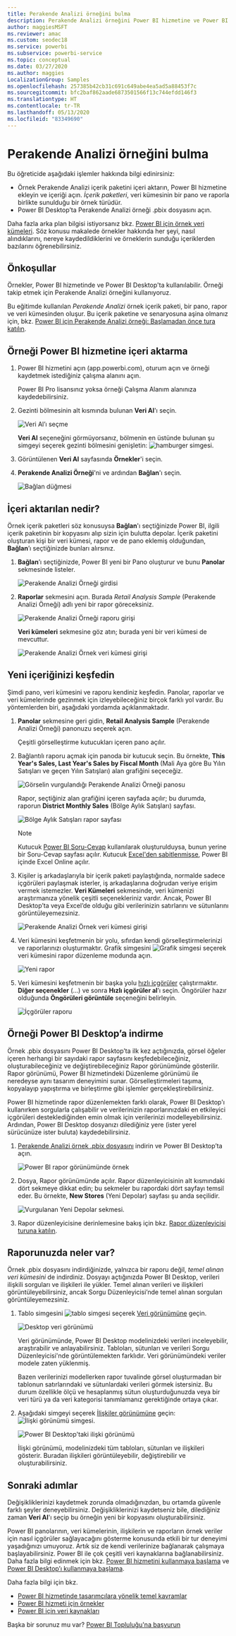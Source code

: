 ```yaml
---
title: Perakende Analizi örneğini bulma
description: Perakende Analizi örneğini Power BI hizmetine ve Power BI Desktop’a yüklemeyi ve bu örneği bulmayı öğrenin.
author: maggiesMSFT
ms.reviewer: amac
ms.custom: seodec18
ms.service: powerbi
ms.subservice: powerbi-service
ms.topic: conceptual
ms.date: 03/27/2020
ms.author: maggies
LocalizationGroup: Samples
ms.openlocfilehash: 257385b42cb31c691c649abe4ea5ad5a88453f7c
ms.sourcegitcommit: bfc2baf862aade6873501566f13c744efdd146f3
ms.translationtype: HT
ms.contentlocale: tr-TR
ms.lasthandoff: 05/13/2020
ms.locfileid: "83349690"
---
```

# <a name="explore-the-retail-analysis-sample"></a>Perakende Analizi örneğini bulma

Bu öğreticide aşağıdaki işlemler hakkında bilgi edinirsiniz: 
- Örnek Perakende Analizi içerik paketini içeri aktarın, Power BI hizmetine ekleyin ve içeriği açın. *İçerik paketleri*, veri kümesinin bir pano ve raporla birlikte sunulduğu bir örnek türüdür. 
- Power BI Desktop’ta Perakende Analizi örneği .pbix dosyasını açın.

Daha fazla arka plan bilgisi istiyorsanız bkz. [Power BI için örnek veri kümeleri](sample-datasets.md). Söz konusu makalede örnekler hakkında her şeyi, nasıl alındıklarını, nereye kaydedildiklerini ve örneklerin sunduğu içeriklerden bazılarını öğrenebilirsiniz. 

## <a name="prerequisites"></a>Önkoşullar
Örnekler, Power BI hizmetinde ve Power BI Desktop'ta kullanılabilir. Örneği takip etmek için Perakende Analizi örneğini kullanıyoruz.

Bu eğitimde kullanılan *Perakende Analizi* örnek içerik paketi, bir pano, rapor ve veri kümesinden oluşur.
Bu içerik paketine ve senaryosuna aşina olmanız için, bkz. [Power BI için Perakende Analizi örneği: Başlamadan önce tura katılın](sample-retail-analysis.md).

## <a name="import-the-sample-in-the-power-bi-service"></a>Örneği Power BI hizmetine içeri aktarma

1. Power BI hizmetini açın (app.powerbi.com), oturum açın ve örneği kaydetmek istediğiniz çalışma alanını açın. 

    Power BI Pro lisansınız yoksa örneği Çalışma Alanım alanınıza kaydedebilirsiniz.

2. Gezinti bölmesinin alt kısmında bulunan **Veri Al**'ı seçin. 

   ![Veri Al’ı seçme](media/sample-datasets/power-bi-get-data.png)

   **Veri Al** seçeneğini görmüyorsanız, bölmenin en üstünde bulunan şu simgeyi seçerek gezinti bölmesini genişletin: ![hamburger simgesi](media/sample-tutorial-connect-to-the-samples/expand-nav.png).

5. Görüntülenen **Veri Al** sayfasında **Örnekler**'i seçin.
   
6. **Perakende Analizi Örneği**'ni ve ardından **Bağlan**'ı seçin.   
   
   ![Bağlan düğmesi](media/sample-tutorial-connect-to-the-samples/pbi_retailanalysissampleconnect.png)

## <a name="what-was-imported"></a>İçeri aktarılan nedir?
Örnek içerik paketleri söz konusuysa **Bağlan**'ı seçtiğinizde Power BI, ilgili içerik paketinin bir kopyasını alıp sizin için bulutta depolar. İçerik paketini oluşturan kişi bir veri kümesi, rapor ve de pano eklemiş olduğundan, **Bağlan**’ı seçtiğinizde bunları alırsınız. 

1. **Bağlan**’ı seçtiğinizde, Power BI yeni bir Pano oluşturur ve bunu **Panolar** sekmesinde listeler. 
   
   ![Perakende Analizi Örneği girdisi](media/sample-retail-analysis/retail-entry.png)
2. **Raporlar** sekmesini açın. Burada *Retail Analysis Sample* (Perakende Analizi Örneği) adlı yeni bir rapor göreceksiniz.
   
   ![Perakende Analizi Örneği raporu girişi](media/sample-tutorial-connect-to-the-samples/power-bi-new-report.png)
   
   **Veri kümeleri** sekmesine göz atın; burada yeni bir veri kümesi de mevcuttur.
   
   ![Perakende Analizi Örnek veri kümesi girişi](media/sample-tutorial-connect-to-the-samples/power-bi-new-dataset.png)

## <a name="explore-your-new-content"></a>Yeni içeriğinizi keşfedin
Şimdi pano, veri kümesini ve raporu kendiniz keşfedin. Panolar, raporlar ve veri kümelerinde gezinmek için izleyebileceğiniz birçok farklı yol vardır. Bu yöntemlerden biri, aşağıdaki yordamda açıklanmaktadır.  

1. **Panolar** sekmesine geri gidin, **Retail Analysis Sample** (Perakende Analizi Örneği) panonuzu seçerek açın.       

   Çeşitli görselleştirme kutucukları içeren pano açılır.   
 
1. Bağlantılı raporu açmak için panoda bir kutucuk seçin. Bu örnekte, **This Year's Sales, Last Year's Sales by Fiscal Month** (Mali Aya göre Bu Yılın Satışları ve geçen Yılın Satışları) alan grafiğini seçeceğiz.  

   ![Görselin vurgulandığı Perakende Analizi Örneği panosu](media/sample-tutorial-connect-to-the-samples/power-bi-dashboards2new.png)

   Rapor, seçtiğiniz alan grafiğini içeren sayfada açılır; bu durumda, raporun **District Monthly Sales** (Bölge Aylık Satışları) sayfası.
   
   ![Bölge Aylık Satışları rapor sayfası](media/sample-tutorial-connect-to-the-samples/power-bi-report.png)
   
   > [!NOTE]
   > Kutucuk [Power BI Soru-Cevap](power-bi-tutorial-q-and-a.md) kullanılarak oluşturulduysa, bunun yerine bir Soru-Cevap sayfası açılır. Kutucuk [Excel'den sabitlenmişse](service-dashboard-pin-tile-from-excel.md), Power BI içinde Excel Online açılır.
   > 
   > 
1. Kişiler iş arkadaşlarıyla bir içerik paketi paylaştığında, normalde sadece içgörüleri paylaşmak isterler, iş arkadaşlarına doğrudan veriye erişim vermek istemezler. **Veri Kümeleri** sekmesinde, veri kümenizi araştırmanıza yönelik çeşitli seçenekleriniz vardır. Ancak, Power BI Desktop’ta veya Excel’de olduğu gibi verilerinizin satırlarını ve sütunlarını görüntüleyemezsiniz. 
   
   ![Perakende Analizi Örnek veri kümesi girişi](media/sample-tutorial-connect-to-the-samples/power-bi-new-dataset.png)
   
1. Veri kümesini keşfetmenin bir yolu, sıfırdan kendi görselleştirmelerinizi ve raporlarınızı oluşturmaktır. Grafik simgesini ![Grafik simgesi](media/sample-tutorial-connect-to-the-samples/power-bi-chart-icon4.png) seçerek veri kümesini rapor düzenleme modunda açın.
     
   ![Yeni rapor](media/sample-tutorial-connect-to-the-samples/power-bi-report-editing.png)

1. Veri kümesini keşfetmenin bir başka yolu [hızlı içgörüler](../consumer/end-user-insights.md) çalıştırmaktır. **Diğer seçenekler** (...) ve sonra **Hızlı içgörüler al**’ı seçin. Öngörüler hazır olduğunda **Öngörüleri görüntüle** seçeneğini belirleyin.
     
    ![İçgörüler raporu](media/sample-tutorial-connect-to-the-samples/power-bi-insights.png)

## <a name="download-the-sample-in-power-bi-desktop"></a>Örneği Power BI Desktop’a indirme 
Örnek .pbix dosyasını Power BI Desktop’ta ilk kez açtığınızda, görsel öğeler içeren herhangi bir sayıdaki rapor sayfasını keşfedebileceğiniz, oluşturabileceğiniz ve değiştirebileceğiniz Rapor görünümünde gösterilir. Rapor görünümü, Power BI hizmetindeki Düzenleme görünümü ile neredeyse aynı tasarım deneyimini sunar. Görselleştirmeleri taşıma, kopyalayıp yapıştırma ve birleştirme gibi işlemler gerçekleştirebilirsiniz. 

Power BI hizmetinde rapor düzenlemekten farklı olarak, Power BI Desktop'ı kullanırken sorgularla çalışabilir ve verilerinizin raporlarınızdaki en etkileyici içgörüleri desteklediğinden emin olmak için verilerinizi modelleyebilirsiniz. Ardından, Power BI Desktop dosyanızı dilediğiniz yere (ister yerel sürücünüze ister buluta) kaydedebilirsiniz.

1. [Perakende Analizi örnek .pbix dosyasını](https://download.microsoft.com/download/9/6/D/96DDC2FF-2568-491D-AAFA-AFDD6F763AE3/Retail%20Analysis%20Sample%20PBIX.pbix) indirin ve Power BI Desktop’ta açın. 

    ![Power BI rapor görünümünde örnek](media/sample-tutorial-connect-to-the-samples/power-bi-samples-desktop.png)

1. Dosya, Rapor görünümünde açılır. Rapor düzenleyicisinin alt kısmındaki dört sekmeye dikkat edin; bu sekmeler bu rapordaki dört sayfayı temsil eder. Bu örnekte, **New Stores** (Yeni Depolar) sayfası şu anda seçilidir. 

    ![Vurgulanan Yeni Depolar sekmesi](media/sample-tutorial-connect-to-the-samples/power-bi-sample-tabs.png).

1. Rapor düzenleyicisine derinlemesine bakış için bkz. [Rapor düzenleyicisi turuna katılın](service-the-report-editor-take-a-tour.md).

## <a name="whats-in-your-report"></a>Raporunuzda neler var?
Örnek .pbix dosyasını indirdiğinizde, yalnızca bir raporu değil, *temel alınan veri kümesini* de indirdiniz. Dosyayı açtığınızda Power BI Desktop, verileri ilişkili sorguları ve ilişkileri ile yükler. Temel alınan verileri ve ilişkileri görüntüleyebilirsiniz, ancak Sorgu Düzenleyicisi’nde temel alınan sorguları görüntüleyemezsiniz.


1. Tablo simgesini ![tablo simgesi](media/sample-tutorial-connect-to-the-samples/power-bi-data-icon.png) seçerek [Veri görünümüne](../connect-data/desktop-data-view.md) geçin.
 
    ![Desktop veri görünümü](media/sample-tutorial-connect-to-the-samples/power-bi-desktop-sample-data.png)

    Veri görünümünde, Power BI Desktop modelinizdeki verileri inceleyebilir, araştırabilir ve anlayabilirsiniz. Tabloları, sütunları ve verileri Sorgu Düzenleyicisi'nde görüntülemekten farklıdır. Veri görünümündeki veriler modele zaten yüklenmiş.

    Bazen verilerinizi modellerken rapor tuvalinde görsel oluşturmadan bir tablonun satırlarındaki ve sütunlardaki verileri görmek istersiniz. Bu durum özellikle ölçü ve hesaplanmış sütun oluşturduğunuzda veya bir veri türü ya da veri kategorisi tanımlamanız gerektiğinde ortaya çıkar.

1. Aşağıdaki simgeyi seçerek [İlişkiler görünümüne](../transform-model/desktop-relationship-view.md) geçin: ![İlişki görünümü simgesi](media/sample-tutorial-connect-to-the-samples/power-bi-desktop-relationship-icon.png).
 
    ![Power BI Desktop'taki ilişki görünümü](media/sample-tutorial-connect-to-the-samples/power-bi-relationships.png)

    İlişki görünümü, modelinizdeki tüm tabloları, sütunları ve ilişkileri gösterir. Buradan ilişkileri görüntüleyebilir, değiştirebilir ve oluşturabilirsiniz.

## <a name="next-steps"></a>Sonraki adımlar
Değişikliklerinizi kaydetmek zorunda olmadığınızdan, bu ortamda güvenle farklı şeyler deneyebilirsiniz. Değişikliklerinizi kaydetseniz bile, dilediğiniz zaman **Veri Al**'ı seçip bu örneğin yeni bir kopyasını oluşturabilirsiniz.

Power BI panolarının, veri kümelerinin, ilişkilerin ve raporların örnek veriler için nasıl içgörüler sağlayacağını gösterme konusunda etkili bir tur deneyimi yaşadığınızı umuyoruz. Artık siz de kendi verilerinize bağlanarak çalışmaya başlayabilirsiniz. Power BI ile çok çeşitli veri kaynaklarına bağlanabilirsiniz. Daha fazla bilgi edinmek için bkz. [Power BI hizmetini kullanmaya başlama](../fundamentals/service-get-started.md) ve [Power BI Desktop’ı kullanmaya başlama](../fundamentals/desktop-getting-started.md).  

Daha fazla bilgi için bkz.  
- [Power BI hizmetinde tasarımcılara yönelik temel kavramlar](../fundamentals/service-basic-concepts.md)
- [Power BI hizmeti için örnekler](sample-datasets.md)
- [Power BI için veri kaynakları](../connect-data/service-get-data.md)

Başka bir sorunuz mu var? [Power BI Topluluğu'na başvurun](https://community.powerbi.com/)
